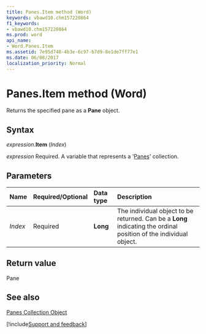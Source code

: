 ```yaml
---
title: Panes.Item method (Word)
keywords: vbawd10.chm157220864
f1_keywords:
- vbawd10.chm157220864
ms.prod: word
api_name:
- Word.Panes.Item
ms.assetid: 7e95d748-4b3e-6c97-b7d9-8e1de7ff77e1
ms.date: 06/08/2017
localization_priority: Normal
---
```



# Panes.Item method (Word)

Returns the specified pane as a  **Pane** object.


## Syntax

_expression_.**Item** (_Index_)

_expression_ Required. A variable that represents a '[Panes](Word.panes.md)' collection.


## Parameters



|Name|Required/Optional|Data type|Description|
|:-----|:-----|:-----|:-----|
| _Index_|Required| **Long**|The individual object to be returned. Can be a  **Long** indicating the ordinal position of the individual object.|

## Return value

Pane


## See also


[Panes Collection Object](Word.panes.md)

[!include[Support and feedback](~/includes/feedback-boilerplate.md)]